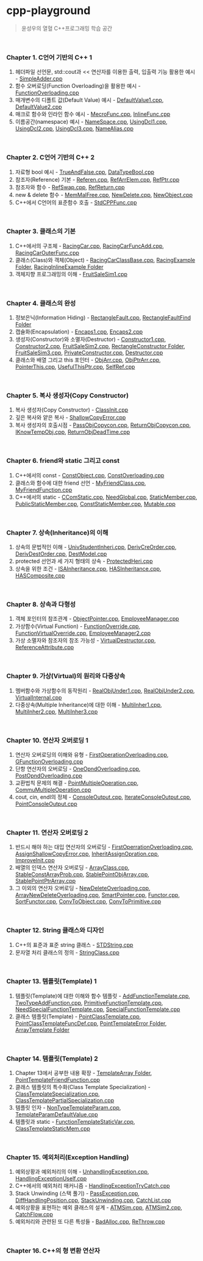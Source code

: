 # cpp-playground
> 윤성우의 열혈 C++프로그래밍 학습 공간
<br/> 

### Chapter 1. C언어 기반의 C++ 1
1. 헤더파일 선언문, std::cout과 << 연산자를 이용한 출력, 입출력 기능 활용한 예시 - [SimpleAdder.cpp](https://github.com/je-s0n/cpp-playground/blob/main/cp01/SimpleAdder.cpp)
2. 함수 오버로딩(Function Overloading)을 활용한 예시 - [FunctionOverloading.cpp](https://github.com/je-s0n/cpp-playground/blob/main/cp01/FunctionOverloading.cpp)
3. 매개변수의 디폴트 값(Default Value) 예시 - [DefaultValue1.cpp](https://github.com/je-s0n/cpp-playground/blob/main/cp01/DefaultValue1.cpp), [DefaultValue2.cpp](https://github.com/je-s0n/cpp-playground/blob/main/cp01/DefaultValue2.cpp)
4. 매크로 함수와 인라인 함수 예시 - [MecroFunc.cpp](https://github.com/je-s0n/cpp-playground/blob/main/cp01/MecroFunc.cpp), [InlineFunc.cpp](https://github.com/je-s0n/cpp-playground/blob/main/cp01/InlineFunc.cpp)
5. 이름공간(namespace) 예시 - [NameSpace.cpp](https://github.com/je-s0n/cpp-playground/blob/main/cp01/NameSpace.cpp), [UsingDcl1.cpp](https://github.com/je-s0n/cpp-playground/blob/main/cp01/UsingDcl1.cpp), [UsingDcl2.cpp](https://github.com/je-s0n/cpp-playground/blob/main/cp01/UsingDcl2.cpp), [UsingDcl3.cpp](https://github.com/je-s0n/cpp-playground/blob/main/cp01/UsingDcl3.cpp), [NameAlias.cpp](https://github.com/je-s0n/cpp-playground/blob/main/cp01/NameAlias.cpp)
<br/>

### Chapter 2. C언어 기반의 C++ 2
1. 자료형 bool 예시 - [TrueAndFalse.cpp](https://github.com/je-s0n/cpp-playground/blob/main/cp02/TrueAndFalse.cpp), [DataTypeBool.cpp](https://github.com/je-s0n/cpp-playground/blob/main/cp02/DataTypeBool.cpp)
2. 참조자(Reference) 기본 - [Referen.cpp](https://github.com/je-s0n/cpp-playground/blob/main/cp02/Referen.cpp), [RefArrElem.cpp](https://github.com/je-s0n/cpp-playground/blob/main/cp02/RefArrElem.cpp), [RefPtr.cpp](https://github.com/je-s0n/cpp-playground/blob/main/cp02/RefPtr.cpp)
3. 참조자와 함수 - [RefSwap.cpp](https://github.com/je-s0n/cpp-playground/blob/main/cp02/RefSwap.cpp), [RefReturn.cpp](https://github.com/je-s0n/cpp-playground/blob/main/cp02/RefReturn.cpp)
4. new & delete 함수 - [MemMalFree.cpp](https://github.com/je-s0n/cpp-playground/blob/main/cp02/MemMalFree.cpp), [NewDelete.cpp](https://github.com/je-s0n/cpp-playground/blob/main/cp02/NewDelete.cpp), [NewObject.cpp](https://github.com/je-s0n/cpp-playground/blob/main/cp02/NewObject.cpp)
5. C++에서 C언어의 표준함수 호출 - [StdCPPFunc.cpp](https://github.com/je-s0n/cpp-playground/blob/main/cp02/StdCPPFunc.cpp)
<br/>

### Chapter 3. 클래스의 기본
1) C++에서의 구조체 - [RacingCar.cpp](https://github.com/je-s0n/cpp-playground/blob/main/cp03/RacingCar.cpp), [RacingCarFuncAdd.cpp](https://github.com/je-s0n/cpp-playground/blob/main/cp03/RacingCarFuncAdd.cpp), [RacingCarOuterFunc.cpp](https://github.com/je-s0n/cpp-playground/blob/main/cp03/RacingCarOuterFunc.cpp)
2) 클래스(Class)와 객체(Object) - [RacingCarClassBase.cpp](https://github.com/je-s0n/cpp-playground/blob/main/cp03/RacingCarClassBase.cpp), [RacingExample Folder](https://github.com/je-s0n/cpp-playground/tree/main/cp03/RacingExample), [RacingInlineExample Folder](https://github.com/je-s0n/cpp-playground/tree/main/cp03/RacingInlineExample)
3) 객체지향 프로그래밍의 이해 - [FruitSaleSim1.cpp](https://github.com/je-s0n/cpp-playground/blob/main/cp03/FruitSaleSim1.cpp)
<br/>

### Chapter 4. 클래스의 완성
1) 정보은닉(Information Hiding) - [RectangleFault.cpp](https://github.com/je-s0n/cpp-playground/blob/main/cp04/RectangleFault.cpp), [RectangleFaultFind Folder](https://github.com/je-s0n/cpp-playground/tree/main/cp04/RectangleFaultFind)
2) 캡슐화(Encapsulation) - [Encaps1.cpp](https://github.com/je-s0n/cpp-playground/blob/main/cp04/Encaps1.cpp), [Encaps2.cpp](https://github.com/je-s0n/cpp-playground/blob/main/cp04/Encaps2.cpp)
3) 생성자(Constructor)와 소멸자(Destructor) - [Constructor1.cpp](https://github.com/je-s0n/cpp-playground/blob/main/cp04/Constructor1.cpp), [Constructor2.cpp](https://github.com/je-s0n/cpp-playground/blob/main/cp04/Constructor2.cpp), [FruitSaleSim2.cpp](https://github.com/je-s0n/cpp-playground/blob/main/cp04/FruitSaleSim2.cpp), [RectangleConstructor Folder](https://github.com/je-s0n/cpp-playground/tree/main/cp04/RectangleConstructor), [FruitSaleSim3.cpp](https://github.com/je-s0n/cpp-playground/blob/main/cp04/FruitSaleSim3.cpp), [PrivateConstructor.cpp](https://github.com/je-s0n/cpp-playground/blob/main/cp04/PrivateConstructor.cpp), [Destructor.cpp](https://github.com/je-s0n/cpp-playground/blob/main/cp04/Destructor.cpp)
4) 클래스와 배열 그리고 this 포인터 - [ObjArr.cpp](https://github.com/je-s0n/cpp-playground/blob/main/cp04/ObjArr.cpp), [ObjPtrArr.cpp](https://github.com/je-s0n/cpp-playground/blob/main/cp04/ObjPtrArr.cpp), [PointerThis.cpp](https://github.com/je-s0n/cpp-playground/blob/main/cp04/PointerThis.cpp), [UsefulThisPtr.cpp](https://github.com/je-s0n/cpp-playground/blob/main/cp04/UsefulThisPtr.cpp), [SelfRef.cpp](https://github.com/je-s0n/cpp-playground/blob/main/cp04/SelfRef.cpp)
<br/>

### Chapter 5. 복사 생성자(Copy Constructor)
1) 복사 생성자(Copy Constructor) - [ClassInit.cpp](https://github.com/je-s0n/cpp-playground/blob/main/cp05/ClassInit.cpp)
2) 깊은 복사와 얕은 복사 - [ShallowCopyError.cpp](https://github.com/je-s0n/cpp-playground/blob/main/cp05/ShallowCopyError.cpp)
3) 복사 생성자의 호출시점 - [PassObjCopycon.cpp](https://github.com/je-s0n/cpp-playground/blob/main/cp05/PassObjCopycon.cpp), [ReturnObjCopycon.cpp](https://github.com/je-s0n/cpp-playground/blob/main/cp05/ReturnObjCopycon.cpp), [IKnowTempObj.cpp](https://github.com/je-s0n/cpp-playground/blob/main/cp05/IKnowTempObj.cpp), [ReturnObjDeadTime.cpp](https://github.com/je-s0n/cpp-playground/blob/main/cp05/ReturnObjDeadTime.cpp) 
<br/>

### Chapter 6. friend와 static 그리고 const
1) C++에서의 const - [ConstObject.cpp](https://github.com/je-s0n/cpp-playground/blob/main/cp06/ConstObject.cpp), [ConstOverloading.cpp](https://github.com/je-s0n/cpp-playground/blob/main/cp06/ConstOverloading.cpp)
2) 클래스와 함수에 대한 friend 선언 - [MyFriendClass.cpp](https://github.com/je-s0n/cpp-playground/blob/main/cp06/MyFriendClass.cpp), [MyFriendFunction.cpp](https://github.com/je-s0n/cpp-playground/blob/main/cp06/MyFriendFunction.cpp)
3) C++에서의 static - [CComStatic.cpp](https://github.com/je-s0n/cpp-playground/blob/main/cp06/CComStatic.cpp), [NeedGlobal.cpp](https://github.com/je-s0n/cpp-playground/blob/main/cp06/NeedGlobal.cpp), [StaticMember.cpp](https://github.com/je-s0n/cpp-playground/blob/main/cp06/StaticMember.cpp), [PublicStaticMember.cpp](https://github.com/je-s0n/cpp-playground/blob/main/cp06/PublicStaticMember.cpp), [ConstStaticMember.cpp](https://github.com/je-s0n/cpp-playground/blob/main/cp06/ConstStaticMember.cpp), [Mutable.cpp](https://github.com/je-s0n/cpp-playground/blob/main/cp06/Mutable.cpp)
<br/>

### Chapter 7. 상속(Inheritance)의 이해
1) 상속의 문법적인 이해 - [UnivStudentInheri.cpp](https://github.com/je-s0n/cpp-playground/blob/main/cp07/UnivStudentInheri.cpp), [DerivCreOrder.cpp](https://github.com/je-s0n/cpp-playground/blob/main/cp07/DerivCreOrder.cpp), [DerivDestOrder.cpp](https://github.com/je-s0n/cpp-playground/blob/main/cp07/DerivDestOrder.cpp), [DestModel.cpp](https://github.com/je-s0n/cpp-playground/blob/main/cp07/DestModel.cpp)
2) protected 선언과 세 가지 형태의 상속 - [ProtectedHeri.cpp](https://github.com/je-s0n/cpp-playground/blob/main/cp07/ProtectedHeri.cpp)
3) 상속을 위한 조건 - [ISAInheritance.cpp](https://github.com/je-s0n/cpp-playground/blob/main/cp07/ISAInheritance.cpp), [HASInheritance.cpp](https://github.com/je-s0n/cpp-playground/blob/main/cp07/HASInheritance.cpp), [HASComposite.cpp](https://github.com/je-s0n/cpp-playground/blob/main/cp07/HASComposite.cpp)
<br/>

### Chapter 8. 상속과 다형성
1) 객체 포인터의 참조관계 - [ObjectPointer.cpp](https://github.com/je-s0n/cpp-playground/blob/main/cp08/ObjectPointer.cpp), [EmployeeManager.cpp](https://github.com/je-s0n/cpp-playground/blob/main/cp08/EmployeeManager.cpp)
2) 가상함수(Virtual Function) - [FunctionOverride.cpp](https://github.com/je-s0n/cpp-playground/blob/main/cp08/FunctionOverride.cpp), [FunctionVirtualOverride.cpp](https://github.com/je-s0n/cpp-playground/blob/main/cp08/FunctionVirtualOverride.cpp), [EmployeeManager2.cpp](https://github.com/je-s0n/cpp-playground/blob/main/cp08/EmployeeManager2.cpp)
3) 가상 소멸자와 참조자의 참조 가능성 - [VirtualDestructor.cpp](https://github.com/je-s0n/cpp-playground/blob/main/cp08/VirtualDestructor.cpp), [ReferenceAttribute.cpp](https://github.com/je-s0n/cpp-playground/blob/main/cp08/ReferenceAttribute.cpp)
<br/>

### Chapter 9. 가상(Virtual)의 원리와 다중상속
1) 멤버함수와 가상함수의 동작원리 - [RealObjUnder1.cpp](https://github.com/je-s0n/cpp-playground/blob/main/cp09/RealObjUnder1.cpp), [RealObjUnder2.cpp](https://github.com/je-s0n/cpp-playground/blob/main/cp09/RealObjUnder2.cpp), [VirtualInternal.cpp](https://github.com/je-s0n/cpp-playground/blob/main/cp09/VirtualInternal.cpp)
2) 다중상속(Multiple Inheritance)에 대한 이해 - [MultiInher1.cpp](https://github.com/je-s0n/cpp-playground/blob/main/cp09/MultiInher1.cpp), [MultiInher2.cpp](https://github.com/je-s0n/cpp-playground/blob/main/cp09/MultiInher2.cpp), [MultiInher3.cpp](https://github.com/je-s0n/cpp-playground/blob/main/cp09/MultiInher3.cpp)
<br/>

### Chapter 10. 연산자 오버로딩 1
1) 연산자 오버로딩의 이해와 유형 - [FirstOperationOverloading.cpp](https://github.com/je-s0n/cpp-playground/blob/main/cp10/FirstOperationOverloading.cpp), [GFunctionOverloading.cpp](https://github.com/je-s0n/cpp-playground/blob/main/cp10/GFunctionOverloading.cpp)
2) 단항 연산자의 오버로딩 - [OneOpndOverloading.cpp](https://github.com/je-s0n/cpp-playground/blob/main/cp10/OneOpndOverloading.cpp), [PostOpndOverloading.cpp](https://github.com/je-s0n/cpp-playground/blob/main/cp10/PostOpndOverloading.cpp)
3) 교환법칙 문제의 해결 - [PointMultipleOperation.cpp](https://github.com/je-s0n/cpp-playground/blob/main/cp10/PointMultipleOperation.cpp), [CommuMultipleOperation.cpp](https://github.com/je-s0n/cpp-playground/blob/main/cp10/CommuMultipleOperation.cpp)
4) cout, cin, endl의 정체 - [ConsoleOutput.cpp](https://github.com/je-s0n/cpp-playground/blob/main/cp10/ConsoleOutput.cpp), [IterateConsoleOutput.cpp](https://github.com/je-s0n/cpp-playground/blob/main/cp10/IterateConsoleOutput.cpp), [PointConsoleOutput.cpp](https://github.com/je-s0n/cpp-playground/blob/main/cp10/PointConsoleOutput.cpp)
<br/>

### Chapter 11. 연산자 오버로딩 2
1) 반드시 해야 하는 대입 연산자의 오버로딩 - [FirstOperrationOverloading.cpp](https://github.com/je-s0n/cpp-playground/blob/main/cp11/FirstOperrationOverloading.cpp), [AssignShallowCopyError.cpp](https://github.com/je-s0n/cpp-playground/blob/main/cp11/AssignShallowCopyError.cpp), [InheritAssignOpration.cpp](https://github.com/je-s0n/cpp-playground/blob/main/cp11/InheritAssignOpration.cpp), [ImproveInit.cpp](https://github.com/je-s0n/cpp-playground/blob/main/cp11/ImproveInit.cpp)
2) 배열의 인덱스 연산자 오버로딩 - [ArrayClass.cpp](https://github.com/je-s0n/cpp-playground/blob/main/cp11/ArrayClass.cpp), [StableConstArrayProb.cpp](https://github.com/je-s0n/cpp-playground/blob/main/cp11/StableConstArrayProb.cpp), [StablePointObjArray.cpp](https://github.com/je-s0n/cpp-playground/blob/main/cp11/StablePointObjArray.cpp), [StablePointPtrArray.cpp](https://github.com/je-s0n/cpp-playground/blob/main/cp11/StablePointPtrArray.cpp)
3) 그 이외의 연산자 오버로딩 - [NewDeleteOverloading.cpp](https://github.com/je-s0n/cpp-playground/blob/main/cp11/NewDeleteOverloading.cpp), [ArrayNewDeleteOverloading.cpp](https://github.com/je-s0n/cpp-playground/blob/main/cp11/ArrayNewDeleteOverloading.cpp), [SmartPointer.cpp](https://github.com/je-s0n/cpp-playground/blob/main/cp11/SmartPointer.cpp), [Functor.cpp](https://github.com/je-s0n/cpp-playground/blob/main/cp11/Functor.cpp), [SortFunctor.cpp](https://github.com/je-s0n/cpp-playground/blob/main/cp11/SortFunctor.cpp), [ConvToObject.cpp](https://github.com/je-s0n/cpp-playground/blob/main/cp11/ConvToObject.cpp), [ConvToPrimitive.cpp](https://github.com/je-s0n/cpp-playground/blob/main/cp11/ConvToPrimitive.cpp)
<br/>

### Chapter 12. String 클래스와 디자인
1) C++의 표준과 표준 string 클래스 - [STDString.cpp](https://github.com/je-s0n/cpp-playground/blob/main/cp12/STDString.cpp)
2) 문자열 처리 클래스의 정의 - [StringClass.cpp](https://github.com/je-s0n/cpp-playground/blob/main/cp12/StringClass.cpp)
<br/>

### Chapter 13. 템플릿(Template) 1
1) 템플릿(Template)에 대한 이해와 함수 템플릿 - [AddFunctionTemplate.cpp](https://github.com/je-s0n/cpp-playground/blob/main/cp13/AddFunctionTemplate.cpp), [TwoTypeAddFunction.cpp](https://github.com/je-s0n/cpp-playground/blob/main/cp13/TwoTypeAddFunction.cpp), [PrimitiveFunctionTemplate.cpp](https://github.com/je-s0n/cpp-playground/blob/main/cp13/PrimitiveFunctionTemplate.cpp), [NeedSpecialFunctionTemplate.cpp](https://github.com/je-s0n/cpp-playground/blob/main/cp13/NeedSpecialFunctionTemplate.cpp), [SpecialFunctionTemplate.cpp](https://github.com/je-s0n/cpp-playground/blob/main/cp13/SpecialFunctionTemplate.cpp)
2) 클래스 템플릿(Template) - [PointClassTemplate.cpp](https://github.com/je-s0n/cpp-playground/blob/main/cp13/PointClassTemplate.cpp), [PointClassTemplateFuncDef.cpp](https://github.com/je-s0n/cpp-playground/blob/main/cp13/PointClassTemplateFuncDef.cpp), [PointTemplateError Folder](https://github.com/je-s0n/cpp-playground/tree/main/cp13/PointTemplateError), [ArrayTemplate Folder](https://github.com/je-s0n/cpp-playground/tree/main/cp13/ArrayTemplate)
<br/>

### Chapter 14. 템플릿(Template) 2
1) Chapter 13에서 공부한 내용 확장 - [TemplateArray Folder](https://github.com/je-s0n/cpp-playground/tree/main/cp14/TemplateArray), [PointTemplateFriendFunction.cpp](https://github.com/je-s0n/cpp-playground/blob/main/cp14/PointTemplateFriendFunction.cpp)
2) 클래스 템플릿의 특수화(Class Template Specialization) - [ClassTemplateSpecialization.cpp](https://github.com/je-s0n/cpp-playground/blob/main/cp14/ClassTemplateSpecialization.cpp), [ClassTemplatePartialSpecialization.cpp](https://github.com/je-s0n/cpp-playground/blob/main/cp14/ClassTemplatePartialSpecialization.cpp)
3) 템플릿 인자 - [NonTypeTemplateParam.cpp](https://github.com/je-s0n/cpp-playground/blob/main/cp14/NonTypeTemplateParam.cpp), [TemplateParamDefaultValue.cpp](https://github.com/je-s0n/cpp-playground/blob/main/cp14/TemplateParamDefaultValue.cpp)
4) 템플릿과 static - [FunctionTemplateStaticVar.cpp](https://github.com/je-s0n/cpp-playground/blob/main/cp14/FunctionTemplateStaticVar.cpp), [ClassTemplateStaticMem.cpp](https://github.com/je-s0n/cpp-playground/blob/main/cp14/ClassTemplateStaticMem.cpp)
<br/>

### Chapter 15. 예외처리(Exception Handling)
1) 예외상황과 예외처리의 이해 - [UnhandlingException.cpp](https://github.com/je-s0n/cpp-playground/blob/main/cp15/UnhandlingException.cpp), [HandlingExceptionUself.cpp](https://github.com/je-s0n/cpp-playground/blob/main/cp15/HandlingExceptionUself.cpp)
2) C++에서의 예외처리 매커니즘 - [HandlingExceptionTryCatch.cpp](https://github.com/je-s0n/cpp-playground/blob/main/cp15/HandlingExceptionTryCatch.cpp)
3) Stack Unwinding (스택 풀기) - [PassException.cpp](https://github.com/je-s0n/cpp-playground/blob/main/cp15/PassException.cpp), [DiffHandlingPosition.cpp](https://github.com/je-s0n/cpp-playground/blob/main/cp15/DiffHandlingPosition.cpp), [StackUnwinding.cpp](https://github.com/je-s0n/cpp-playground/blob/main/cp15/StackUnwinding.cpp), [CatchList.cpp](https://github.com/je-s0n/cpp-playground/blob/main/cp15/CatchList.cpp)
4) 예외상황을 표현하는 예외 클래스의 설계 - [ATMSim.cpp](https://github.com/je-s0n/cpp-playground/blob/main/cp15/ATMSim.cpp), [ATMSim2.cpp](https://github.com/je-s0n/cpp-playground/blob/main/cp15/ATMSim2.cpp), [CatchFlow.cpp](https://github.com/je-s0n/cpp-playground/blob/main/cp15/CatchFlow.cpp)
5) 예외처리와 관련된 또 다른 특성들 - [BadAlloc.cpp](https://github.com/je-s0n/cpp-playground/blob/main/cp15/BadAlloc.cpp), [ReThrow.cpp](https://github.com/je-s0n/cpp-playground/blob/main/cp15/ReThrow.cpp)
<br/>

### Chapter 16. C++의 형 변환 연산자
<br/>
